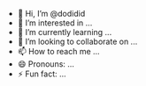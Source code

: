 - 👋 Hi, I’m @dodidid
- 👀 I’m interested in ...
- 🌱 I’m currently learning ...
- 💞️ I’m looking to collaborate on ...
- 📫 How to reach me ...
- 😄 Pronouns: ...
- ⚡ Fun fact: ...

<!---
dodidid/dodidid is a ✨ special ✨ repository because its `README.md` (this file) appears on your GitHub profile.
You can click the Preview link to take a look at your changes.
--->
